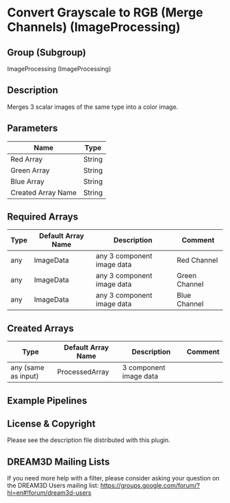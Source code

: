 Convert Grayscale to RGB (Merge Channels) (ImageProcessing) 
=====

## Group (Subgroup) ##

ImageProcessing (ImageProcessing)


## Description ##

Merges 3 scalar images of the same type into a color image.

## Parameters ##

| Name             | Type |
|------------------|------|
| Red Array | String |
| Green Array | String |
| Blue Array | String |
| Created Array Name | String |

## Required Arrays ##

| Type | Default Array Name | Description | Comment |
|------|--------------------|-------------|---------|
| any | ImageData | any 3 component image data | Red Channel | 
| any | ImageData | any 3 component image data | Green Channel | 
| any | ImageData | any 3 component image data | Blue Channel | 


## Created Arrays ##

| Type | Default Array Name | Description | Comment |
|------|--------------------|-------------|---------|
| any (same as input) | ProcessedArray | 3 component image data       | |




## Example Pipelines ##



## License & Copyright ##

Please see the description file distributed with this plugin.

## DREAM3D Mailing Lists ##

If you need more help with a filter, please consider asking your question on the DREAM3D Users mailing list:
https://groups.google.com/forum/?hl=en#!forum/dream3d-users




